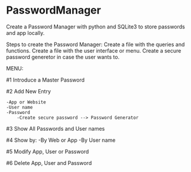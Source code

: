 # PasswordManager

Create a Password Manager with python and SQLite3 to store passwords and app locally.

Steps to create the Password Manager:
  Create a file with the queries and functions.
  Create a file with the user interface or menu.
  Create a secure password generetor in case the user wants to.

MENU:

#1 Introduce a Master Password

#2 Add New Entry 

    -App or Website
    -User name
    -Password
        -Create secure password --> Password Generator

#3 Show All Passwords and User names

#4 Show by:
    -By Web or App 
    -By User name 

#5 Modify App, User or Password

#6 Delete App, User and Password
